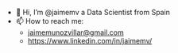 - 👋 Hi, I’m @jaimemv a Data Scientist from Spain
- 📫 How to reach me: 
  - jaimemunozvillar@gmail.com
  - https://www.linkedin.com/in/jaimemv/
